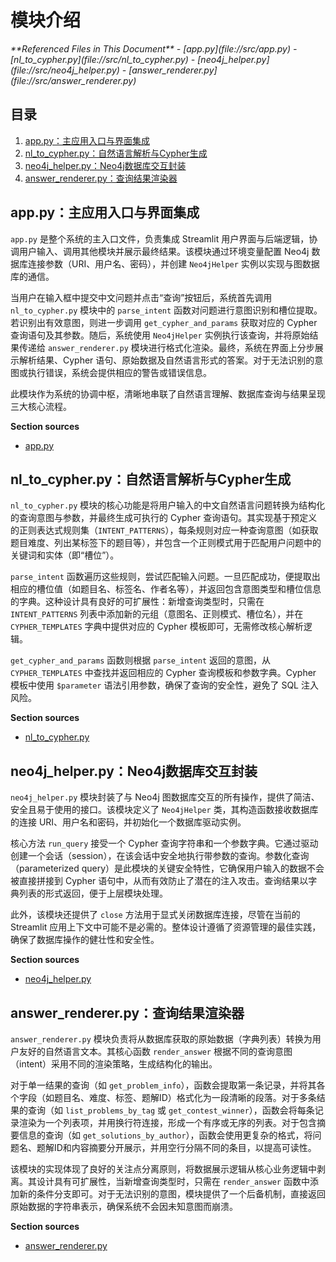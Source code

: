 # 模块介绍

<cite>
**Referenced Files in This Document**   
- [app.py](file://src/app.py)
- [nl_to_cypher.py](file://src/nl_to_cypher.py)
- [neo4j_helper.py](file://src/neo4j_helper.py)
- [answer_renderer.py](file://src/answer_renderer.py)
</cite>

## 目录
1. [app.py：主应用入口与界面集成](#apppy主应用入口与界面集成)
2. [nl_to_cypher.py：自然语言解析与Cypher生成](#nl_to_cyperpy自然语言解析与cypher生成)
3. [neo4j_helper.py：Neo4j数据库交互封装](#neo4j_helperpyneo4j数据库交互封装)
4. [answer_renderer.py：查询结果渲染器](#answer_rendererpy查询结果渲染器)

## app.py：主应用入口与界面集成

`app.py` 是整个系统的主入口文件，负责集成 Streamlit 用户界面与后端逻辑，协调用户输入、调用其他模块并展示最终结果。该模块通过环境变量配置 Neo4j 数据库连接参数（URI、用户名、密码），并创建 `Neo4jHelper` 实例以实现与图数据库的通信。

当用户在输入框中提交中文问题并点击“查询”按钮后，系统首先调用 `nl_to_cypher.py` 模块中的 `parse_intent` 函数对问题进行意图识别和槽位提取。若识别出有效意图，则进一步调用 `get_cypher_and_params` 获取对应的 Cypher 查询语句及其参数。随后，系统使用 `Neo4jHelper` 实例执行该查询，并将原始结果传递给 `answer_renderer.py` 模块进行格式化渲染。最终，系统在界面上分步展示解析结果、Cypher 语句、原始数据及自然语言形式的答案。对于无法识别的意图或执行错误，系统会提供相应的警告或错误信息。

此模块作为系统的协调中枢，清晰地串联了自然语言理解、数据库查询与结果呈现三大核心流程。

**Section sources**
- [app.py](file://src/app.py#L1-L44)

## nl_to_cypher.py：自然语言解析与Cypher生成

`nl_to_cypher.py` 模块的核心功能是将用户输入的中文自然语言问题转换为结构化的查询意图与参数，并最终生成可执行的 Cypher 查询语句。其实现基于预定义的正则表达式规则集（`INTENT_PATTERNS`），每条规则对应一种查询意图（如获取题目难度、列出某标签下的题目等），并包含一个正则模式用于匹配用户问题中的关键词和实体（即“槽位”）。

`parse_intent` 函数遍历这些规则，尝试匹配输入问题。一旦匹配成功，便提取出相应的槽位值（如题目名、标签名、作者名等），并返回包含意图类型和槽位信息的字典。这种设计具有良好的可扩展性：新增查询类型时，只需在 `INTENT_PATTERNS` 列表中添加新的元组（意图名、正则模式、槽位名），并在 `CYPHER_TEMPLATES` 字典中提供对应的 Cypher 模板即可，无需修改核心解析逻辑。

`get_cypher_and_params` 函数则根据 `parse_intent` 返回的意图，从 `CYPHER_TEMPLATES` 中查找并返回相应的 Cypher 查询模板和参数字典。Cypher 模板中使用 `$parameter` 语法引用参数，确保了查询的安全性，避免了 SQL 注入风险。

**Section sources**
- [nl_to_cypher.py](file://src/nl_to_cypher.py#L1-L47)

## neo4j_helper.py：Neo4j数据库交互封装

`neo4j_helper.py` 模块封装了与 Neo4j 图数据库交互的所有操作，提供了简洁、安全且易于使用的接口。该模块定义了 `Neo4jHelper` 类，其构造函数接收数据库的连接 URI、用户名和密码，并初始化一个数据库驱动实例。

核心方法 `run_query` 接受一个 Cypher 查询字符串和一个参数字典。它通过驱动创建一个会话（session），在该会话中安全地执行带参数的查询。参数化查询（parameterized query）是此模块的关键安全特性，它确保用户输入的数据不会被直接拼接到 Cypher 语句中，从而有效防止了潜在的注入攻击。查询结果以字典列表的形式返回，便于上层模块处理。

此外，该模块还提供了 `close` 方法用于显式关闭数据库连接，尽管在当前的 Streamlit 应用上下文中可能不是必需的。整体设计遵循了资源管理的最佳实践，确保了数据库操作的健壮性和安全性。

**Section sources**
- [neo4j_helper.py](file://src/neo4j_helper.py#L1-L16)

## answer_renderer.py：查询结果渲染器

`answer_renderer.py` 模块负责将从数据库获取的原始数据（字典列表）转换为用户友好的自然语言文本。其核心函数 `render_answer` 根据不同的查询意图（intent）采用不同的渲染策略，生成结构化的输出。

对于单一结果的查询（如 `get_problem_info`），函数会提取第一条记录，并将其各个字段（如题目名、难度、标签、题解ID）格式化为一段清晰的段落。对于多条结果的查询（如 `list_problems_by_tag` 或 `get_contest_winner`），函数会将每条记录渲染为一个列表项，并用换行符连接，形成一个有序或无序的列表。对于包含摘要信息的查询（如 `get_solutions_by_author`），函数会使用更复杂的格式，将问题名、题解ID和内容摘要分开展示，并用空行分隔不同的条目，以提高可读性。

该模块的实现体现了良好的关注点分离原则，将数据展示逻辑从核心业务逻辑中剥离。其设计具有可扩展性，当新增查询类型时，只需在 `render_answer` 函数中添加新的条件分支即可。对于无法识别的意图，模块提供了一个后备机制，直接返回原始数据的字符串表示，确保系统不会因未知意图而崩溃。

**Section sources**
- [answer_renderer.py](file://src/answer_renderer.py#L1-L31)